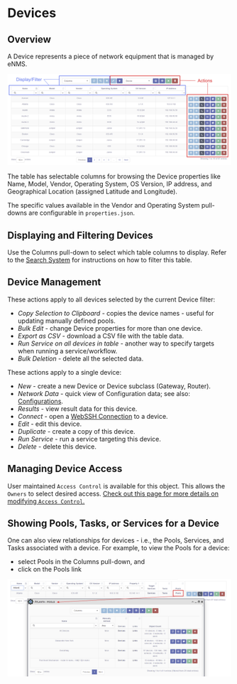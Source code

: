 # Devices

## Overview 

A Device represents a piece of network equipment that is managed by eNMS.

![Devices Table](../_static/inventory/devices/devices_table_1.png)

The table has selectable columns for browsing the Device properties like Name, Model, 
Vendor, Operating System, OS Version, IP address, and Geographical Location (assigned 
Latitude and Longitude).  

The specific values available in the Vendor and Operating System pull-downs are 
configurable in `properties.json`.

## Displaying and Filtering Devices

Use the Columns pull-down to select which table columns to display.
Refer to the [Search System](../../advanced/search_system/) for instructions on 
how to filter this table.
 
## Device Management

These actions apply to all devices selected by the current Device filter: 

- *Copy Selection to Clipboard* - copies the device names - useful for updating manually
   defined pools.
- *Bulk Edit* - change Device properties for more than one device.
- *Export as CSV* - download a CSV file with the table data.   
- *Run Service on all devices in table* - another way to specify targets when running a service/workflow.
- *Bulk Deletion* - delete all the selected data.

These actions apply to a single device: 

- *New* - create a new Device or Device subclass (Gateway, Router).
- *Network Data* - quick view of Configuration data; see also: [Configurations](../configuration_management/).
- *Results* - view result data for this device.
- *Connect* - open a [WebSSH Connection](../web_connection/) to a device.
- *Edit* - edit this device.
- *Duplicate* - create a copy of this device. 
- *Run Service* - run a service targeting this device. 
- *Delete* - delete this device.

## Managing Device Access
User maintained `Access Control` is available for this object. This allows the `Owners` to select desired access.
[Check out this page for more details on modifying `Access Control`.](../administration/overview.md)  

## Showing Pools, Tasks, or Services for a Device 

One can also view relationships for devices - i.e., the Pools, Services, and Tasks 
associated with a device.  For example, to view the Pools for a device:

- select Pools in the Columns pull-down, and  
- click on the Pools link

![Pools for a Device](../_static/inventory/devices/devices_table_with_pools.png)



